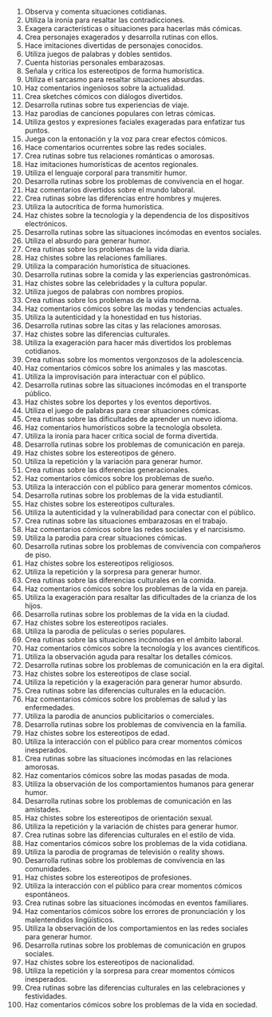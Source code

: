 1. Observa y comenta situaciones cotidianas.
2. Utiliza la ironía para resaltar las contradicciones.
3. Exagera características o situaciones para hacerlas más cómicas.
4. Crea personajes exagerados y desarrolla rutinas con ellos.
5. Hace imitaciones divertidas de personajes conocidos.
6. Utiliza juegos de palabras y dobles sentidos.
7. Cuenta historias personales embarazosas.
8. Señala y critica los estereotipos de forma humorística.
9. Utiliza el sarcasmo para resaltar situaciones absurdas.
10. Haz comentarios ingeniosos sobre la actualidad.
11. Crea sketches cómicos con diálogos divertidos.
12. Desarrolla rutinas sobre tus experiencias de viaje.
13. Haz parodias de canciones populares con letras cómicas.
14. Utiliza gestos y expresiones faciales exageradas para enfatizar tus puntos.
15. Juega con la entonación y la voz para crear efectos cómicos.
16. Hace comentarios ocurrentes sobre las redes sociales.
17. Crea rutinas sobre tus relaciones románticas o amorosas.
18. Haz imitaciones humorísticas de acentos regionales.
19. Utiliza el lenguaje corporal para transmitir humor.
20. Desarrolla rutinas sobre los problemas de convivencia en el hogar.
21. Haz comentarios divertidos sobre el mundo laboral.
22. Crea rutinas sobre las diferencias entre hombres y mujeres.
23. Utiliza la autocrítica de forma humorística.
24. Haz chistes sobre la tecnología y la dependencia de los dispositivos electrónicos.
25. Desarrolla rutinas sobre las situaciones incómodas en eventos sociales.
26. Utiliza el absurdo para generar humor.
27. Crea rutinas sobre los problemas de la vida diaria.
28. Haz chistes sobre las relaciones familiares.
29. Utiliza la comparación humorística de situaciones.
30. Desarrolla rutinas sobre la comida y las experiencias gastronómicas.
31. Haz chistes sobre las celebridades y la cultura popular.
32. Utiliza juegos de palabras con nombres propios.
33. Crea rutinas sobre los problemas de la vida moderna.
34. Haz comentarios cómicos sobre las modas y tendencias actuales.
35. Utiliza la autenticidad y la honestidad en tus historias.
36. Desarrolla rutinas sobre las citas y las relaciones amorosas.
37. Haz chistes sobre las diferencias culturales.
38. Utiliza la exageración para hacer más divertidos los problemas cotidianos.
39. Crea rutinas sobre los momentos vergonzosos de la adolescencia.
40. Haz comentarios cómicos sobre los animales y las mascotas.
41. Utiliza la improvisación para interactuar con el público.
42. Desarrolla rutinas sobre las situaciones incómodas en el transporte público.
43. Haz chistes sobre los deportes y los eventos deportivos.
44. Utiliza el juego de palabras para crear situaciones cómicas.
45. Crea rutinas sobre las dificultades de aprender un nuevo idioma.
46. Haz comentarios humorísticos sobre la tecnología obsoleta.
47. Utiliza la ironía para hacer crítica social de forma divertida.
48. Desarrolla rutinas sobre los problemas de comunicación en pareja.
49. Haz chistes sobre los estereotipos de género.
50. Utiliza la repetición y la variación para generar humor.
51. Crea rutinas sobre las diferencias generacionales.
52. Haz comentarios cómicos sobre los problemas de sueño.
53. Utiliza la interacción con el público para generar momentos cómicos.
54. Desarrolla rutinas sobre los problemas de la vida estudiantil.
55. Haz chistes sobre los estereotipos culturales.
56. Utiliza la autenticidad y la vulnerabilidad para conectar con el público.
57. Crea rutinas sobre las situaciones embarazosas en el trabajo.
58. Haz comentarios cómicos sobre las redes sociales y el narcisismo.
59. Utiliza la parodia para crear situaciones cómicas.
60. Desarrolla rutinas sobre los problemas de convivencia con compañeros de piso.
61. Haz chistes sobre los estereotipos religiosos.
62. Utiliza la repetición y la sorpresa para generar humor.
63. Crea rutinas sobre las diferencias culturales en la comida.
64. Haz comentarios cómicos sobre los problemas de la vida en pareja.
65. Utiliza la exageración para resaltar las dificultades de la crianza de los hijos.
66. Desarrolla rutinas sobre los problemas de la vida en la ciudad.
67. Haz chistes sobre los estereotipos raciales.
68. Utiliza la parodia de películas o series populares.
69. Crea rutinas sobre las situaciones incómodas en el ámbito laboral.
70. Haz comentarios cómicos sobre la tecnología y los avances científicos.
71. Utiliza la observación aguda para resaltar los detalles cómicos.
72. Desarrolla rutinas sobre los problemas de comunicación en la era digital.
73. Haz chistes sobre los estereotipos de clase social.
74. Utiliza la repetición y la exageración para generar humor absurdo.
75. Crea rutinas sobre las diferencias culturales en la educación.
76. Haz comentarios cómicos sobre los problemas de salud y las enfermedades.
77. Utiliza la parodia de anuncios publicitarios o comerciales.
78. Desarrolla rutinas sobre los problemas de convivencia en la familia.
79. Haz chistes sobre los estereotipos de edad.
80. Utiliza la interacción con el público para crear momentos cómicos inesperados.
81. Crea rutinas sobre las situaciones incómodas en las relaciones amorosas.
82. Haz comentarios cómicos sobre las modas pasadas de moda.
83. Utiliza la observación de los comportamientos humanos para generar humor.
84. Desarrolla rutinas sobre los problemas de comunicación en las amistades.
85. Haz chistes sobre los estereotipos de orientación sexual.
86. Utiliza la repetición y la variación de chistes para generar humor.
87. Crea rutinas sobre las diferencias culturales en el estilo de vida.
88. Haz comentarios cómicos sobre los problemas de la vida cotidiana.
89. Utiliza la parodia de programas de televisión o reality shows.
90. Desarrolla rutinas sobre los problemas de convivencia en las comunidades.
91. Haz chistes sobre los estereotipos de profesiones.
92. Utiliza la interacción con el público para crear momentos cómicos espontáneos.
93. Crea rutinas sobre las situaciones incómodas en eventos familiares.
94. Haz comentarios cómicos sobre los errores de pronunciación y los malentendidos lingüísticos.
95. Utiliza la observación de los comportamientos en las redes sociales para generar humor.
96. Desarrolla rutinas sobre los problemas de comunicación en grupos sociales.
97. Haz chistes sobre los estereotipos de nacionalidad.
98. Utiliza la repetición y la sorpresa para crear momentos cómicos inesperados.
99. Crea rutinas sobre las diferencias culturales en las celebraciones y festividades.
100. Haz comentarios cómicos sobre los problemas de la vida en sociedad.
